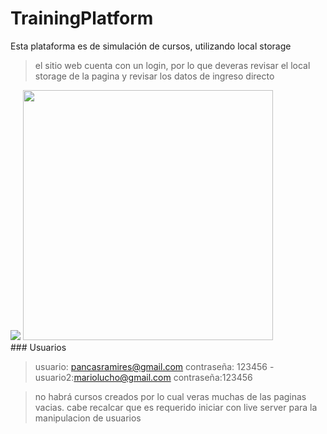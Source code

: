 # TrainingPlatform
Esta plataforma es de simulación de cursos, utilizando local storage

> el sitio web cuenta con un login, por lo que deveras revisar el local storage de la pagina y revisar los datos de ingreso directo

<div style="inline-block">
  <img src="https://i.ibb.co/99rNNWF/tp.png" />
  <img src="https://i.ibb.co/cvCMstj/screen.png" width="400"/>
</div>
### Usuarios

> usuario: pancasramires@gmail.com contraseña: 123456 - usuario2:mariolucho@gmail.com contraseña:123456

> no habrá cursos creados por lo cual veras muchas de las paginas vacias.
>  cabe recalcar que es requerido iniciar con live server para la manipulacion de usuarios
